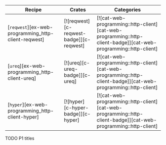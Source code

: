 | Recipe | Crates | Categories |
|--------|--------|------------|
| [`reqwest`][ex-web-programming_http-client-reqwest] | [![reqwest][c-reqwest-badge]][c-reqwest] | [![cat-web-programming::http-client][cat-web-programming::http-client-badge]][cat-web-programming::http-client] |
| [`ureq`][ex-web-programming_http-client-ureq] | [![ureq][c-ureq-badge]][c-ureq] | [![cat-web-programming::http-client][cat-web-programming::http-client-badge]][cat-web-programming::http-client] |
| [`hyper`][ex-web-programming_http-client-hyper] | [![hyper][c-hyper-badge]][c-hyper] | [![cat-web-programming::http-client][cat-web-programming::http-client-badge]][cat-web-programming::http-client] |

<div class="hidden">
TODO P1 titles
</div>
